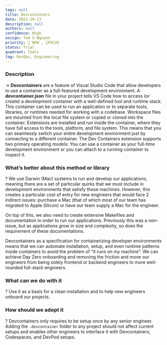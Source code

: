 ```yaml
---
tags: null
title: Devcontainers
date: 2023-10-13
description: null
authors: null
confidence: High
assign: Tom X Nguyen
priority: 🌟 NEW , 🎯FOCUS
status: Trial
quadrant: Tools
tag: DevOps, Engineering
---
```


<!-- table_of_contents 4521d678-6c77-4478-9787-1c5f108fd675 -->

### Description
→ **Devcontainers** are a feature of Visual Studio Code that allow developers to use a container as a full-featured development environment. A **devcontainer.json** file in your project tells VS Code how to access (or create) a development container with a well-defined tool and runtime stack. This container can be used to run an application or to separate tools, libraries, or runtimes needed for working with a codebase. Workspace files are mounted from the local file system or copied or cloned into the container. Extensions are installed and run inside the container, where they have full access to the tools, platform, and file system. This means that you can seamlessly switch your entire development environment just by connecting to a different container. The Dev Containers extension supports two primary operating models: You can use a container as your full-time development environment or you can attach to a running container to inspect it.

### What’s better about this method or library
? We use Darwin (Mac) systems to run and develop our applications, meaning there are a set of particular quirks that we must include in development environments that satisfy these machines. However, this creates a particular cost of entry for new engineers that would face 2 indirect issues: purchase a Mac (that of which most of our team has migrated to Apple Silicon) or have our team supply a Mac for the engineer. 

On top of this, we also need to create extensive Makefiles and documentation in order to run our applications. Previously this was a non-issue, but as applications grow in size and complexity, so does the requirement of these documentations.

Devcontainers as a specification for containerizing developer environments means that we can automate installation, setup, and even runtime patterns inside containers to avoid the problem of “it runs on my machine”. We can achieve Day Zero onboarding and removing the friction and move our engineers from being solely frontend or backend engineers to more well-rounded full-stack engineers.

### What can we do with it
? Use it as a basis for a clean installation and to help new engineers onboard our projects.

### How should we adopt it
? Devcontainers only requires to be setup once by any senior engineer. Adding the `.devcontainer` folder to any project should not affect current setups and enables other engineers to interface it with Devcontainers, Codespaces, and DevPod setups.

<!-- child_database b2fbfe57-f42d-4e69-82e5-a13d9d207398 -->
